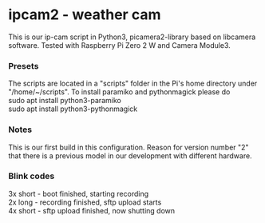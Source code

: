 # ipcam2 - weather cam

This is our ip-cam script in Python3, picamera2-library based on libcamera software. Tested with Raspberry Pi Zero 2 W and Camera Module3.               

### Presets                                                                        

The scripts are located in a "scripts" folder in the Pi's home directory under "/home/~/scripts". To install paramiko and pythonmagick please do        
sudo apt install python3-paramiko                                              
sudo apt install python3-pythonmagick                                          
                                                                                
### Notes                                                                          

This is our first build in this configuration. Reason for version number "2" that there is a previous model in our development with different hardware.  

### Blink codes                                                                    

3x short - boot finished, starting recording                                   
2x long  - recording finished, sftp upload starts                              
4x short - sftp upload finished, now shutting down    
